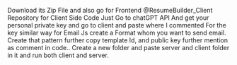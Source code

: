 Download its Zip File and also go for Frontend @ResumeBuilder_Client Repository for Client Side Code 
Just Go to chatGPT API And get your personal private key and go to client and paste where I commented For the key similar way for Email Js create a Format whom you want to send email. Create that pattern further copy template Id, and public key further mention as comment in code..
Create a new folder and paste server and client folder in it and run both client and server.
